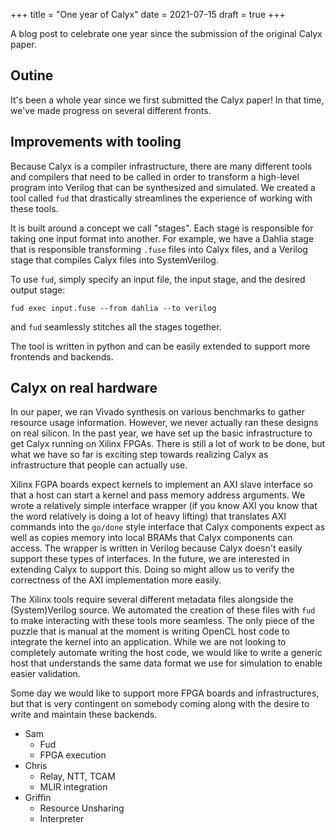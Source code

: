 +++
title = "One year of Calyx"
date = 2021-07-15
draft = true
+++

A blog post to celebrate one year since the submission of the original Calyx
paper.

## Outine

It's been a whole year since we first submitted the Calyx paper! In that time,
we've made progress on several different fronts.

## Improvements with tooling

Because Calyx is a compiler infrastructure, there are many different tools
and compilers that need to be called in order to transform a high-level program
into Verilog that can be synthesized and simulated. We created a tool called `fud`
that drastically streamlines the experience of working with these tools.

It is built around a concept we call "stages". Each stage is responsible for taking
one input format into another. For example, we have a Dahlia stage that is responsible
transforming `.fuse` files into Calyx files, and a Verilog stage that compiles Calyx files
into SystemVerilog.

To use `fud`, simply specify an input file, the input stage, and the desired output stage:
```
fud exec input.fuse --from dahlia --to verilog
```
and `fud` seamlessly stitches all the stages together.

The tool is written in python and can be easily extended to support more frontends and backends.

## Calyx on real hardware

In our paper, we ran Vivado synthesis on various benchmarks to gather resource usage information.
However, we never actually ran these designs on real silicon. In the past year, we have set up
the basic infrastructure to get Calyx running on Xilinx FPGAs. There is still a lot of work to be
done, but what we have so far is exciting step towards realizing Calyx as infrastructure that people can
actually use.

Xilinx FGPA boards expect kernels to implement an AXI slave interface so that a host can start
a kernel and pass memory address arguments. We wrote a relatively simple interface wrapper
(if you know AXI you know that the word relatively is doing a lot of heavy lifting) that translates AXI commands into
the `go/done` style interface that Calyx components expect as well as copies memory into local BRAMs
that Calyx components can access. The wrapper is written in Verilog because Calyx doesn't easily support
these types of interfaces. In the future, we are interested in extending Calyx to support this.
Doing so might allow us to verify the correctness of the AXI implementation more easily.

The Xilinx tools require several different metadata files alongside the (System)Verilog source. We
automated the creation of these files with `fud` to make interacting with these tools more seamless.
The only piece of the puzzle that is manual at the moment is writing OpenCL host code to integrate
the kernel into an application. While we are not looking to completely automate writing the host code,
we would like to write a generic host that understands the same data format we use for simulation
to enable easier validation.

Some day we would like to support more FPGA boards and infrastructures, but that is very contingent
on somebody coming along with the desire to write and maintain these backends.

- Sam
  + Fud
  + FPGA execution
- Chris
  + Relay, NTT, TCAM
  + MLIR integration
- Griffin
  + Resource Unsharing
  + Interpreter
